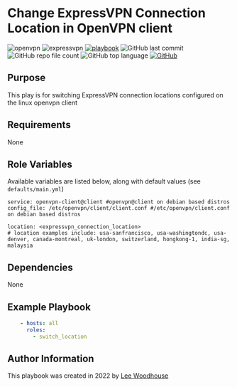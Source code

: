 # Change ExpressVPN Connection Location in OpenVPN client
![openvpn](https://img.shields.io/badge/-OpenVPN-EA7E20?style=flat&logo=openvpn&logoColor=white)
![expressvpn](https://img.shields.io/badge/-ExpressVPN-DA3940?style=flat&logo=expressvpn&logoColor=white)
[![playbook](https://img.shields.io/badge/Ansible%20Playbook-grey?stype=flat&logo=ansible&logoColor=EE0000)](site.yml)
![GitHub last commit](https://img.shields.io/github/last-commit/lpwoodhouse/playbook_openvpn_switch_location)
![GitHub repo file count](https://img.shields.io/github/directory-file-count/lpwoodhouse/playbook_openvpn_switch_location)
![GitHub top language](https://img.shields.io/github/languages/top/lpwoodhouse/playbook_openvpn_switch_location)
[![GitHub](https://img.shields.io/github/license/lpwoodhouse/playbook_openvpn_switch_location)](LICENSE)
## Purpose

This play is for switching ExpressVPN connection locations configured on the linux openvpn client

## Requirements

None

## Role Variables

Available variables are listed below, along with default values (see ```defaults/main.yml```)
```shell
service: openvpn-client@client #openvpn@client on debian based distros
config_file: /etc/openvpn/client/client.conf #/etc/openvpn/client.conf on debian based distros

location: <expressvpn_connection_location>
# location examples include: usa-sanfrancisco, usa-washingtondc, usa-denver, canada-montreal, uk-london, switzerland, hongkong-1, india-sg, malaysia
```
## Dependencies

None

## Example Playbook
```yaml
    - hosts: all
      roles:
        - switch_location
```

## Author Information

This playbook was created in 2022 by [Lee Woodhouse](https://www.leewoodhouse.com/)
